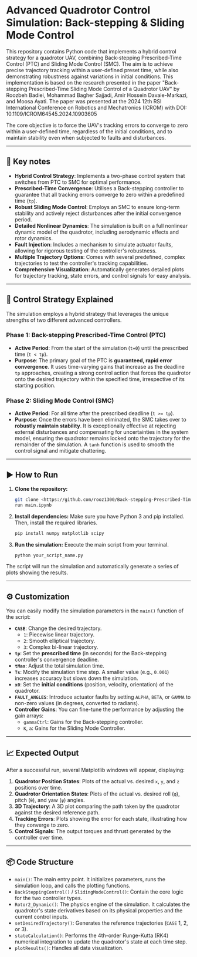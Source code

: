 

# Advanced Quadrotor Control Simulation: Back-stepping & Sliding Mode Control

This repository contains Python code that implements a hybrid control strategy for a quadrotor UAV, combining Back-stepping Prescribed-Time Control (PTC) and Sliding Mode Control (SMC). The aim is to achieve precise trajectory tracking within a user-defined preset time, while also demonstrating robustness against variations in initial conditions. This implementation is based on the research presented in the paper "Back-stepping Prescribed-Time Sliding Mode Control of a Quadrotor UAV" by Roozbeh Badiei, Mohammad Bagher Sajjadi, Amir Hossein Davaie-Markazi, and Moosa Ayati. The paper was presented at the 2024 12th RSI International Conference on Robotics and Mechatronics (ICROM) with DOI: 10.1109/ICROM64545.2024.10903605 

The core objective is to force the UAV's tracking errors to converge to zero within a user-defined time, regardless of the initial conditions, and to maintain stability even when subjected to faults and disturbances.

-----

## 🚀 Key notes

  * **Hybrid Control Strategy**: Implements a two-phase control system that switches from PTC to SMC for optimal performance.
  * **Prescribed-Time Convergence**: Utilises a Back-stepping controller to guarantee that all tracking errors converge to zero within a predefined time (`tp`).
  * **Robust Sliding Mode Control**: Employs an SMC to ensure long-term stability and actively reject disturbances after the initial convergence period.
  * **Detailed Nonlinear Dynamics**: The simulation is built on a full nonlinear dynamic model of the quadrotor, including aerodynamic effects and rotor dynamics.
  * **Fault Injection**: Includes a mechanism to simulate actuator faults, allowing for rigorous testing of the controller's robustness.
  * **Multiple Trajectory Options**: Comes with several predefined, complex trajectories to test the controller's tracking capabilities.
  * **Comprehensive Visualization**: Automatically generates detailed plots for trajectory tracking, state errors, and control signals for easy analysis.

-----

## 🔧 Control Strategy Explained

The simulation employs a hybrid strategy that leverages the unique strengths of two different advanced controllers.

### Phase 1: Back-stepping Prescribed-Time Control (PTC)

  * **Active Period**: From the start of the simulation (`t=0`) until the prescribed time (`t < tp`).
  * **Purpose**: The primary goal of the PTC is **guaranteed, rapid error convergence**. It uses time-varying gains that increase as the deadline `tp` approaches, creating a strong control action that forces the quadrotor onto the desired trajectory within the specified time, irrespective of its starting position.

### Phase 2: Sliding Mode Control (SMC)

  * **Active Period**: For all time after the prescribed deadline (`t >= tp`).
  * **Purpose**: Once the errors have been eliminated, the SMC takes over to **robustly maintain stability**. It is exceptionally effective at rejecting external disturbances and compensating for uncertainties in the system model, ensuring the quadrotor remains locked onto the trajectory for the remainder of the simulation. A `tanh` function is used to smooth the control signal and mitigate chattering.

-----

## ▶️ How to Run

1.  **Clone the repository:**

    ```bash
    git clone <https://github.com/rooz1300/Back-stepping-Prescribed-Time-Sliding-Mode-Control-of-a-Quadrotor-UAV>
    run main.ipynb
    ```

2.  **Install dependencies:**
    Make sure you have Python 3 and pip installed. Then, install the required libraries.

    ```bash
    pip install numpy matplotlib scipy
    ```

3.  **Run the simulation:**
    Execute the main script from your terminal.

    ```bash
    python your_script_name.py
    ```

The script will run the simulation and automatically generate a series of plots showing the results.

-----

## ⚙️ Customization

You can easily modify the simulation parameters in the `main()` function of the script:

  * **`CASE`**: Change the desired trajectory.
      * `1`: Piecewise linear trajectory.
      * `2`: Smooth elliptical trajectory.
      * `3`: Complex bi-linear trajectory.
  * **`tp`**: Set the **prescribed time** (in seconds) for the Back-stepping controller's convergence deadline.
  * **`tMax`**: Adjust the total simulation time.
  * **`Ts`**: Modify the simulation time step. A smaller value (e.g., `0.001`) increases accuracy but slows down the simulation.
  * **`x0`**: Set the **initial conditions** (position, velocity, orientation) of the quadrotor.
  * **`FAULT_ANGLES`**: Introduce actuator faults by setting `ALPHA`, `BETA`, or `GAMMA` to non-zero values (in degrees, converted to radians).
  * **Controller Gains**: You can fine-tune the performance by adjusting the gain arrays:
      * `gammaCtrl`: Gains for the Back-stepping controller.
      * `K`, `a`: Gains for the Sliding Mode Controller.

-----

## 📈 Expected Output

After a successful run, several Matplotlib windows will appear, displaying:

1.  **Quadrotor Position States**: Plots of the actual vs. desired `x`, `y`, and `z` positions over time.
2.  **Quadrotor Orientation States**: Plots of the actual vs. desired roll (`φ`), pitch (`θ`), and yaw (`ψ`) angles.
3.  **3D Trajectory**: A 3D plot comparing the path taken by the quadrotor against the desired reference path.
4.  **Tracking Errors**: Plots showing the error for each state, illustrating how they converge to zero.
5.  **Control Signals**: The output torques and thrust generated by the controller over time.

-----

## 📦 Code Structure

  * `main()`: The main entry point. It initializes parameters, runs the simulation loop, and calls the plotting functions.
  * `BackSteppingControl()` / `SlidingModeControl()`: Contain the core logic for the two controller types.
  * `Rotor2_Dynamic()`: The physics engine of the simulation. It calculates the quadrotor's state derivatives based on its physical properties and the current control inputs.
  * `setDesiredTrajectory()`: Generates the reference trajectories (`CASE` 1, 2, or 3).
  * `stateCalculation()`: Performs the 4th-order Runge-Kutta (RK4) numerical integration to update the quadrotor's state at each time step.
  * `plotResults()`: Handles all data visualization.
